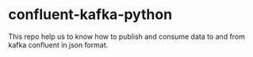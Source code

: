 # confluent-kafka-python


This repo help us to know how to publish and consume data to and from kafka confluent in json format.




